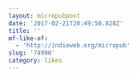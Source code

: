 ```yaml
---
layout: micropubpost
date: '2017-02-21T20:49:50.828Z'
title: ''
mf-like-of:
  - 'http://indieweb.org/micropub'
slug: '74990'
category: likes
---
```

